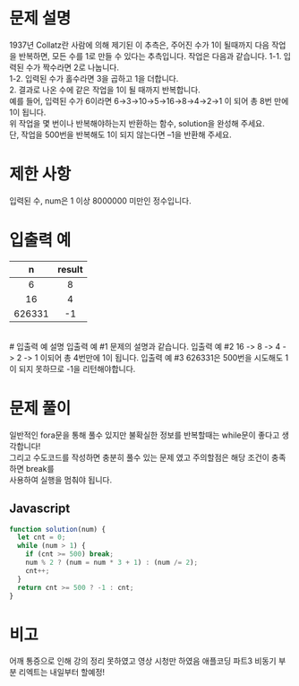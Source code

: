 # 문제 설명
1937년 Collatz란 사람에 의해 제기된 이 추측은, 주어진 수가 1이 될때까지 다음 작업을 반복하면, 모든 수를 1로 만들 수 있다는 추측입니다. 작업은 다음과 같습니다.
1-1. 입력된 수가 짝수라면 2로 나눕니다. <br />
1-2. 입력된 수가 홀수라면 3을 곱하고 1을 더합니다. <br /> 2. 결과로 나온 수에 같은 작업을 1이 될 때까지 반복합니다. <br />
예를 들어, 입력된 수가 6이라면 6→3→10→5→16→8→4→2→1 이 되어 총 8번 만에 1이 됩니다. <br />위 작업을 몇 번이나 반복해야하는지 반환하는 함수, solution을 완성해 주세요. <br />단, 작업을 500번을 반복해도 1이 되지 않는다면 –1을 반환해 주세요.<br />
# 제한 사항
입력된 수, num은 1 이상 8000000 미만인 정수입니다.
<br />
# 입출력 예
|   n    | result |
| :----: | :----: |
|   6    |   8    |
|   16   |   4    |
| 626331 |   -1   |
<br />
# 입출력 예 설명
입출력 예 #1
문제의 설명과 같습니다.
입출력 예 #2
16 -> 8 -> 4 -> 2 -> 1 이되어 총 4번만에 1이 됩니다.
입출력 예 #3
626331은 500번을 시도해도 1이 되지 못하므로 -1을 리턴해야합니다.
<br />

# 문제 풀이

일반적인 fora문을 통해 풀수 있지만 불확실한 정보를 반복할때는 while문이 좋다고 생각합니다!  
그리고 수도코드를 작성하면 충분히 풀수 있는 문제 였고 주의할점은 해당 조건이 충족하면 break를  
사용하여 실행을 멈춰야 됩니다.

## Javascript

```js
function solution(num) {
  let cnt = 0;
  while (num > 1) {
    if (cnt >= 500) break;
    num % 2 ? (num = num * 3 + 1) : (num /= 2);
    cnt++;
  }
  return cnt >= 500 ? -1 : cnt;
}
```

# 비고
어깨 통증으로 인해 강의 정리 못하였고 영상 시청만 하였음
애플코딩 파트3 비동기 부분 
리엑트는 내일부터 할예정!
